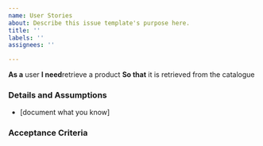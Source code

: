 ```yaml
---
name: User Stories
about: Describe this issue template's purpose here.
title: ''
labels: ''
assignees: ''

---
```


**As a** user
 **I need**retrieve a product
 **So that** it is retrieved from the catalogue  
   
 ### Details and Assumptions
 * [document what you know]
   
 ### Acceptance Criteria
